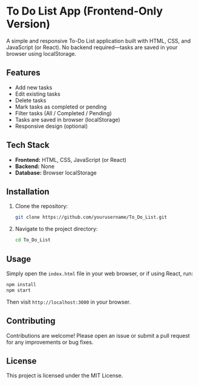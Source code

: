 # To Do List App (Frontend-Only Version)

A simple and responsive To-Do List application built with HTML, CSS, and JavaScript (or React). No backend required—tasks are saved in your browser using localStorage.

## Features
- Add new tasks
- Edit existing tasks
- Delete tasks
- Mark tasks as completed or pending
- Filter tasks (All / Completed / Pending)
- Tasks are saved in browser (localStorage)
- Responsive design (optional)

## Tech Stack
- **Frontend:** HTML, CSS, JavaScript (or React)
- **Backend:** None
- **Database:** Browser localStorage

## Installation
1. Clone the repository:
   ```bash
   git clone https://github.com/yourusername/To_Do_List.git
   ```
2. Navigate to the project directory:
   ```bash
   cd To_Do_List
   ```

## Usage
Simply open the `index.html` file in your web browser, or if using React, run:
```bash
npm install
npm start
```
Then visit `http://localhost:3000` in your browser.

## Contributing
Contributions are welcome! Please open an issue or submit a pull request for any improvements or bug fixes.

## License
This project is licensed under the MIT License.
